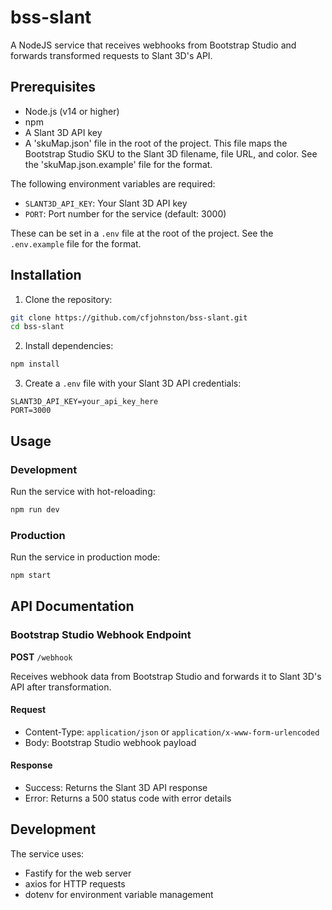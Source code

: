 # bss-slant

A NodeJS service that receives webhooks from Bootstrap Studio and forwards transformed requests to Slant 3D's API.

## Prerequisites

- Node.js (v14 or higher)
- npm
- A Slant 3D API key
- A 'skuMap.json' file in the root of the project. This file maps the Bootstrap Studio SKU to the Slant 3D filename, file URL, and color.  See the 'skuMap.json.example' file for the format.

The following environment variables are required:

- `SLANT3D_API_KEY`: Your Slant 3D API key
- `PORT`: Port number for the service (default: 3000)

These can be set in a `.env` file at the root of the project.  See the `.env.example` file for the format.

## Installation

1. Clone the repository:

```bash
git clone https://github.com/cfjohnston/bss-slant.git
cd bss-slant
```

2. Install dependencies:

```bash
npm install
```

3. Create a `.env` file with your Slant 3D API credentials:   

```
SLANT3D_API_KEY=your_api_key_here
PORT=3000
```

## Usage

### Development

Run the service with hot-reloading:

```bash
npm run dev
```

### Production

Run the service in production mode:
```bash
npm start
```

## API Documentation

### Bootstrap Studio Webhook Endpoint

**POST** `/webhook`

Receives webhook data from Bootstrap Studio and forwards it to Slant 3D's API after transformation.

#### Request
- Content-Type: `application/json` or `application/x-www-form-urlencoded`
- Body: Bootstrap Studio webhook payload

#### Response
- Success: Returns the Slant 3D API response
- Error: Returns a 500 status code with error details

## Development

The service uses:
- Fastify for the web server
- axios for HTTP requests
- dotenv for environment variable management

